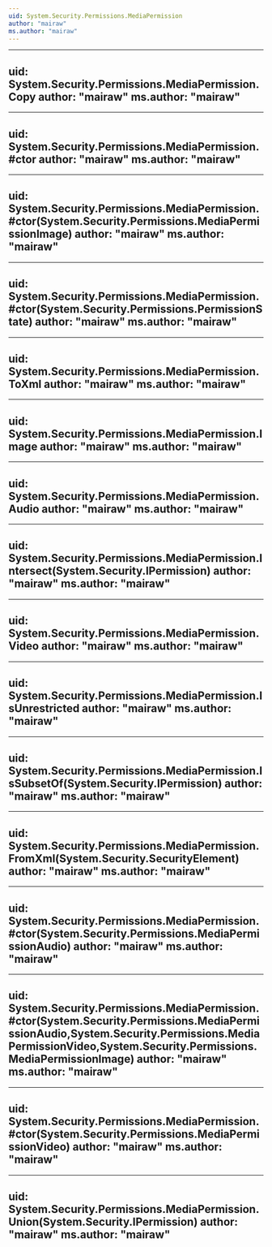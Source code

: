 ```yaml
---
uid: System.Security.Permissions.MediaPermission
author: "mairaw"
ms.author: "mairaw"
---
```


---
uid: System.Security.Permissions.MediaPermission.Copy
author: "mairaw"
ms.author: "mairaw"
---

---
uid: System.Security.Permissions.MediaPermission.#ctor
author: "mairaw"
ms.author: "mairaw"
---

---
uid: System.Security.Permissions.MediaPermission.#ctor(System.Security.Permissions.MediaPermissionImage)
author: "mairaw"
ms.author: "mairaw"
---

---
uid: System.Security.Permissions.MediaPermission.#ctor(System.Security.Permissions.PermissionState)
author: "mairaw"
ms.author: "mairaw"
---

---
uid: System.Security.Permissions.MediaPermission.ToXml
author: "mairaw"
ms.author: "mairaw"
---

---
uid: System.Security.Permissions.MediaPermission.Image
author: "mairaw"
ms.author: "mairaw"
---

---
uid: System.Security.Permissions.MediaPermission.Audio
author: "mairaw"
ms.author: "mairaw"
---

---
uid: System.Security.Permissions.MediaPermission.Intersect(System.Security.IPermission)
author: "mairaw"
ms.author: "mairaw"
---

---
uid: System.Security.Permissions.MediaPermission.Video
author: "mairaw"
ms.author: "mairaw"
---

---
uid: System.Security.Permissions.MediaPermission.IsUnrestricted
author: "mairaw"
ms.author: "mairaw"
---

---
uid: System.Security.Permissions.MediaPermission.IsSubsetOf(System.Security.IPermission)
author: "mairaw"
ms.author: "mairaw"
---

---
uid: System.Security.Permissions.MediaPermission.FromXml(System.Security.SecurityElement)
author: "mairaw"
ms.author: "mairaw"
---

---
uid: System.Security.Permissions.MediaPermission.#ctor(System.Security.Permissions.MediaPermissionAudio)
author: "mairaw"
ms.author: "mairaw"
---

---
uid: System.Security.Permissions.MediaPermission.#ctor(System.Security.Permissions.MediaPermissionAudio,System.Security.Permissions.MediaPermissionVideo,System.Security.Permissions.MediaPermissionImage)
author: "mairaw"
ms.author: "mairaw"
---

---
uid: System.Security.Permissions.MediaPermission.#ctor(System.Security.Permissions.MediaPermissionVideo)
author: "mairaw"
ms.author: "mairaw"
---

---
uid: System.Security.Permissions.MediaPermission.Union(System.Security.IPermission)
author: "mairaw"
ms.author: "mairaw"
---
